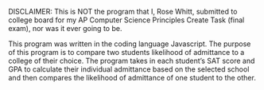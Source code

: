 DISCLAIMER: This is NOT the program that I, Rose Whitt, submitted to college board for my AP Computer Science Principles
Create Task (final exam), nor was it ever going to be.

This program was written in the coding language Javascript.
The purpose of this program is to compare two students likelihood of admittance to a college of their choice.
The program takes in each student’s SAT score and GPA to calculate their individual admittance based on the selected school
and then compares the likelihood of admittance of one student to the other.
